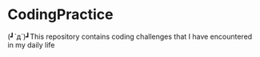 # CodingPractice
(┛`д´)┛This repository contains coding challenges that I have encountered in my daily life
